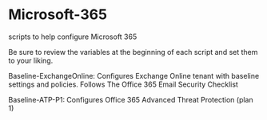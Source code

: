 # Microsoft-365
scripts to help configure Microsoft 365 

Be sure to review the variables at the beginning of each script and set them to your liking.

Baseline-ExchangeOnline: Configures Exchange Online tenant with baseline settings and policies. Follows The Office 365 Email Security Checklist

Baseline-ATP-P1: Configures Office 365 Advanced Threat Protection (plan 1)
